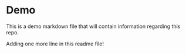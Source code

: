 # Demo

This is a demo markdown file that will contain information regarding this repo.

Adding one more line in this readme file!
